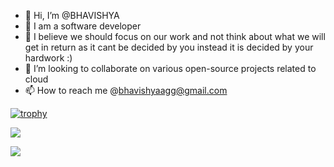 - 👋 Hi, I’m @BHAVISHYA
- 👀 I am a software developer
- 🌱 I believe we should focus on our work and not think about what we will get in return as it cant be decided by you instead it is decided by your hardwork :)
- 💞️ I’m looking to collaborate on various open-source projects related to cloud
- 📫 How to reach me @bhavishyaagg@gmail.com

[![trophy](https://github-profile-trophy.vercel.app/?username=ryo-ma)](https://github.com/ryo-ma/github-profile-trophy)

[![](https://visitcount.itsvg.in/api?id=Bhavishyaig&label=Profile%20Views&color=1&icon=0&pretty=false)](https://visitcount.itsvg.in)

<a href="https://visitcount.itsvg.in"> <img src="https://visitcount.itsvg.in/api?id=Bhavishyaig&label=Profile%20Views&color=1&icon=0&pretty=false" /> </a>
